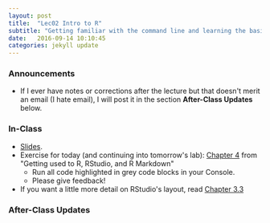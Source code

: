 ```yaml
---
layout: post
title:  "Lec02 Intro to R"
subtitle: "Getting familiar with the command line and learning the basics of R."
date:   2016-09-14 10:10:45
categories: jekyll update
---
```




### Announcements

* If I ever have notes or corrections after the lecture but that doesn't merit
an email (I hate email), I will post it in the section **After-Class Updates**
below.


### In-Class

* <a href = "{{ site.baseurl }}/assets/1-Intro_and_Tools/Intro_to_R.html" target = "_blank">Slides</a>.
* Exercise for today (and continuing into tomorrow's lab): <a target="_blank" class="page-link" href="https://rudeboybert.github.io/rbasics-book/4-rmdanal.html">Chapter 4</a> from "Getting used to R, RStudio, and R Markdown"
    + Run all code highlighted in grey code blocks in your Console.
    + Please give feedback!
* If you want a little more detail on RStudio's layout, read <a target="_blank" class="page-link" href="https://rudeboybert.github.io/rbasics-book/3-rstudiobasics.html#rstudio-layout">Chapter 3.3</a>


### After-Class Updates
